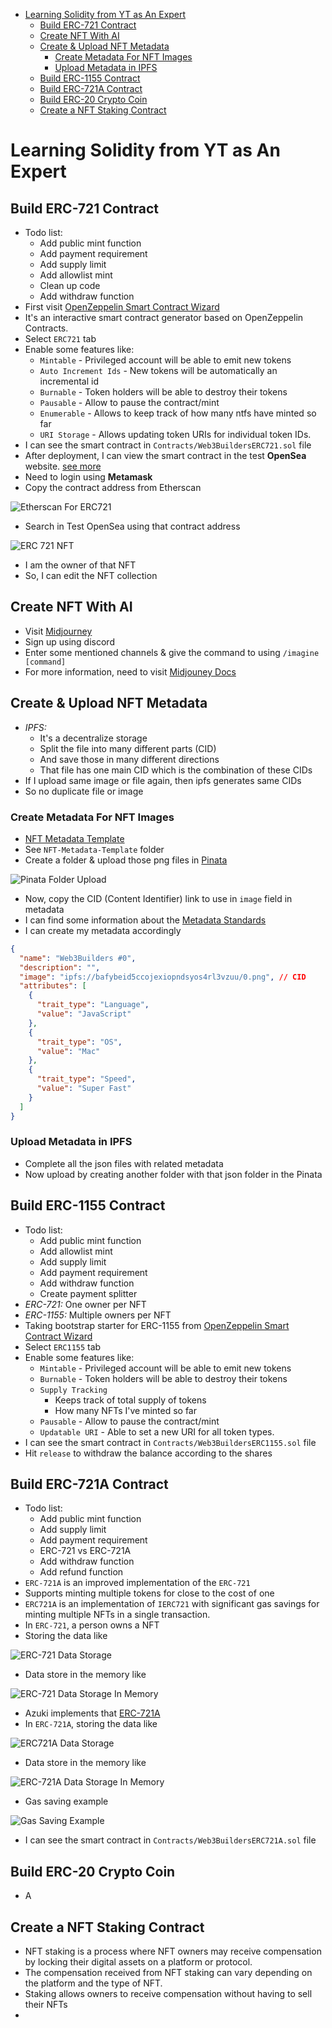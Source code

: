 - [Learning Solidity from YT as An Expert](#learning-solidity-from-yt-as-an-expert)
  - [Build ERC-721 Contract](#build-erc-721-contract)
  - [Create NFT With AI](#create-nft-with-ai)
  - [Create \& Upload NFT Metadata](#create--upload-nft-metadata)
    - [Create Metadata For NFT Images](#create-metadata-for-nft-images)
    - [Upload Metadata in IPFS](#upload-metadata-in-ipfs)
  - [Build ERC-1155 Contract](#build-erc-1155-contract)
  - [Build ERC-721A Contract](#build-erc-721a-contract)
  - [Build ERC-20 Crypto Coin](#build-erc-20-crypto-coin)
  - [Create a NFT Staking Contract](#create-a-nft-staking-contract)

# Learning Solidity from YT as An Expert

## Build ERC-721 Contract

- Todo list:
  - Add public mint function
  - Add payment requirement
  - Add supply limit
  - Add allowlist mint
  - Clean up code
  - Add withdraw function
- First visit [OpenZeppelin Smart Contract Wizard](https://wizard.openzeppelin.com/)
- It's an interactive smart contract generator based on OpenZeppelin Contracts.
- Select `ERC721` tab
- Enable some features like:
  - `Mintable` - Privileged account will be able to emit new tokens
  - `Auto Increment Ids` - New tokens will be automatically an incremental id
  - `Burnable` - Token holders will be able to destroy their tokens
  - `Pausable` - Allow to pause the contract/mint
  - `Enumerable` - Allows to keep track of how many ntfs have minted so far
  - `URI Storage` - Allows updating token URIs for individual token IDs.
- I can see the smart contract in `Contracts/Web3BuildersERC721.sol` file
- After deployment, I can view the smart contract in the test **OpenSea** website. [see more](https://testnets.opensea.io/)
- Need to login using **Metamask**
- Copy the contract address from Etherscan

![Etherscan For ERC721](photo/ERC721-contract-address.png)

- Search in Test OpenSea using that contract address

![ERC 721 NFT](photo/ERC721-nft.png)

- I am the owner of that NFT
- So, I can edit the NFT collection

## Create NFT With AI

- Visit [Midjourney](https://www.midjourney.com/)
- Sign up using discord
- Enter some mentioned channels & give the command to using `/imagine [command]`
- For more information, need to visit [Midjouney Docs](https://docs.midjourney.com/docs/quick-start)

## Create & Upload NFT Metadata

- _IPFS:_
  - It's a decentralize storage
  - Split the file into many different parts (CID)
  - And save those in many different directions
  - That file has one main CID which is the combination of these CIDs
- If I upload same image or file again, then ipfs generates same CIDs
- So no duplicate file or image

### Create Metadata For NFT Images

- [NFT Metadata Template](https://github.com/NazaWEb/nft-metadata-template)
- See `NFT-Metadata-Template` folder
- Create a folder & upload those png files in [Pinata](https://pinata.cloud/)

![Pinata Folder Upload](photo/pinate-folder-upload.png)

- Now, copy the CID (Content Identifier) link to use in `image` field in metadata
- I can find some information about the [Metadata Standards](https://docs.opensea.io/docs/metadata-standards#metadata-structure)
- I can create my metadata accordingly

```json
{
  "name": "Web3Builders #0",
  "description": "",
  "image": "ipfs://bafybeid5ccojexiopndsyos4rl3vzuu/0.png", // CID
  "attributes": [
    {
      "trait_type": "Language",
      "value": "JavaScript"
    },
    {
      "trait_type": "OS",
      "value": "Mac"
    },
    {
      "trait_type": "Speed",
      "value": "Super Fast"
    }
  ]
}
```

### Upload Metadata in IPFS

- Complete all the json files with related metadata
- Now upload by creating another folder with that json folder in the Pinata

## Build ERC-1155 Contract

- Todo list:
  - Add public mint function
  - Add allowlist mint
  - Add supply limit
  - Add payment requirement
  - Add withdraw function
  - Create payment splitter
- _ERC-721:_ One owner per NFT
- _ERC-1155:_ Multiple owners per NFT
- Taking bootstrap starter for ERC-1155 from [OpenZeppelin Smart Contract Wizard](https://wizard.openzeppelin.com/)
- Select `ERC1155` tab
- Enable some features like:
  - `Mintable` - Privileged account will be able to emit new tokens
  - `Burnable` - Token holders will be able to destroy their tokens
  - `Supply Tracking`
    - Keeps track of total supply of tokens
    - How many NFTs I've minted so far
  - `Pausable` - Allow to pause the contract/mint
  - `Updatable URI` - Able to set a new URI for all token types.
- I can see the smart contract in `Contracts/Web3BuildersERC1155.sol` file
- Hit `release` to withdraw the balance according to the shares

## Build ERC-721A Contract

- Todo list:
  - Add public mint function
  - Add supply limit
  - Add payment requirement
  - ERC-721 vs ERC-721A
  - Add withdraw function
  - Add refund function
- `ERC-721A` is an improved implementation of the `ERC-721`
- Supports minting multiple tokens for close to the cost of one
- `ERC721A` is an implementation of `IERC721` with significant gas savings for minting multiple NFTs in a single transaction.
- In `ERC-721`, a person owns a NFT
- Storing the data like

![ERC-721 Data Storage](photo/ERC721-data-storage.png)

- Data store in the memory like

![ERC-721 Data Storage In Memory](photo/ERC721-data-store-in-memory.png)

- Azuki implements that [ERC-721A](https://www.azuki.com/erc721a)
- In `ERC-721A`, storing the data like

![ERC721A Data Storage](photo/ERC721A-data-storage.png)

- Data store in the memory like

![ERC-721A Data Storage In Memory](photo/ERC721A-data-storage-in-memory.png)

- Gas saving example

![Gas Saving Example](photo/gas-saving-example.png)

- I can see the smart contract in `Contracts/Web3BuildersERC721A.sol` file

## Build ERC-20 Crypto Coin

- A

## Create a NFT Staking Contract

- NFT staking is a process where NFT owners may receive compensation by locking their digital assets on a platform or protocol.
- The compensation received from NFT staking can vary depending on the platform and the type of NFT.
- Staking allows owners to receive compensation without having to sell their NFTs
- 